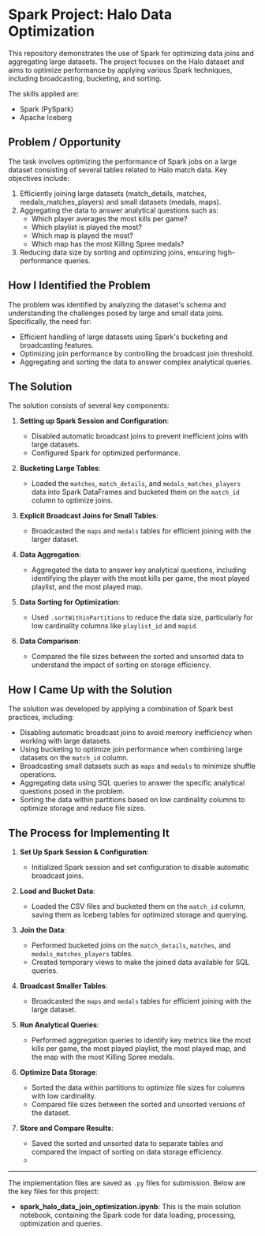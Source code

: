 # Spark Project: Halo Data Optimization

This repository demonstrates the use of Spark for optimizing data joins and aggregating large datasets. The project focuses on the Halo dataset and aims to optimize performance by applying various Spark techniques, including broadcasting, bucketing, and sorting.

The skills applied are:
- Spark (PySpark)
- Apache Iceberg

## Problem / Opportunity
The task involves optimizing the performance of Spark jobs on a large dataset consisting of several tables related to Halo match data. Key objectives include:

1. Efficiently joining large datasets (match_details, matches, medals_matches_players) and small datasets (medals, maps).
2. Aggregating the data to answer analytical questions such as:
   - Which player averages the most kills per game?
   - Which playlist is played the most?
   - Which map is played the most?
   - Which map has the most Killing Spree medals?
3. Reducing data size by sorting and optimizing joins, ensuring high-performance queries.

## How I Identified the Problem
The problem was identified by analyzing the dataset's schema and understanding the challenges posed by large and small data joins. Specifically, the need for:
- Efficient handling of large datasets using Spark's bucketing and broadcasting features.
- Optimizing join performance by controlling the broadcast join threshold.
- Aggregating and sorting the data to answer complex analytical queries.

## The Solution
The solution consists of several key components:

1. **Setting up Spark Session and Configuration**:
   - Disabled automatic broadcast joins to prevent inefficient joins with large datasets.
   - Configured Spark for optimized performance.

2. **Bucketing Large Tables**:
   - Loaded the `matches`, `match_details`, and `medals_matches_players` data into Spark DataFrames and bucketed them on the `match_id` column to optimize joins.

3. **Explicit Broadcast Joins for Small Tables**:
   - Broadcasted the `maps` and `medals` tables for efficient joining with the larger dataset.

4. **Data Aggregation**:
   - Aggregated the data to answer key analytical questions, including identifying the player with the most kills per game, the most played playlist, and the most played map.

5. **Data Sorting for Optimization**:
   - Used `.sortWithinPartitions` to reduce the data size, particularly for low cardinality columns like `playlist_id` and `mapid`.

6. **Data Comparison**:
   - Compared the file sizes between the sorted and unsorted data to understand the impact of sorting on storage efficiency.

## How I Came Up with the Solution
The solution was developed by applying a combination of Spark best practices, including:
- Disabling automatic broadcast joins to avoid memory inefficiency when working with large datasets.
- Using bucketing to optimize join performance when combining large datasets on the `match_id` column.
- Broadcasting small datasets such as `maps` and `medals` to minimize shuffle operations.
- Aggregating data using SQL queries to answer the specific analytical questions posed in the problem.
- Sorting the data within partitions based on low cardinality columns to optimize storage and reduce file sizes.

## The Process for Implementing It

1. **Set Up Spark Session & Configuration**:
   - Initialized Spark session and set configuration to disable automatic broadcast joins.
   
2. **Load and Bucket Data**:
   - Loaded the CSV files and bucketed them on the `match_id` column, saving them as Iceberg tables for optimized storage and querying.

3. **Join the Data**:
   - Performed bucketed joins on the `match_details`, `matches`, and `medals_matches_players` tables.
   - Created temporary views to make the joined data available for SQL queries.

4. **Broadcast Smaller Tables**:
   - Broadcasted the `maps` and `medals` tables for efficient joining with the large dataset.

5. **Run Analytical Queries**:
   - Performed aggregation queries to identify key metrics like the most kills per game, the most played playlist, the most played map, and the map with the most Killing Spree medals.

6. **Optimize Data Storage**:
   - Sorted the data within partitions to optimize file sizes for columns with low cardinality.
   - Compared file sizes between the sorted and unsorted versions of the dataset.

7. **Store and Compare Results**:
   - Saved the sorted and unsorted data to separate tables and compared the impact of sorting on data storage efficiency.
   - 
---

The implementation files are saved as `.py` files for submission. Below are the key files for this project:

- **spark_halo_data_join_optimization.ipynb**: This is the main solution notebook, containing the Spark code for data loading, processing, optimization and queries.
